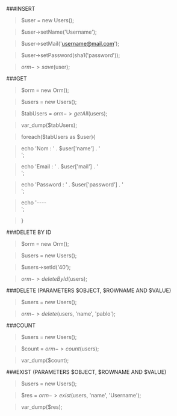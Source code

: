 

###INSERT

>$user = new Users();

>$user->setName('Username');

>$user->setMail('username@mail.com');

>$user->setPassword(sha1('password'));

>$orm->save($user);


###GET

>$orm = new Orm();

>$users = new Users();

>$tabUsers = $orm->getAll($users);

>var_dump($tabUsers);


>foreach($tabUsers as $user){

>    echo 'Nom : ' . $user['name'] . '<br>';
    
>    echo 'Email : ' . $user['mail'] . '<br>';
    
>    echo 'Password : ' . $user['password'] . '<br>';
    
>    echo '----<br>';
    
>}


###DELETE BY ID

>$orm = new Orm();

>$users = new Users();

>$users->setId('40');

>$orm->deleteById($users);



###DELETE (PARAMETERS $OBJECT, $ROWNAME AND $VALUE)

>$users = new Users();

>$orm->delete($users, 'name', 'pablo');


###COUNT

>$users = new Users();

>$count = $orm->count($users);

>var_dump($count);


###EXIST (PARAMETERS $OBJECT, $ROWNAME AND $VALUE)

>$users = new Users();

>$res = $orm->exist($users, 'name', 'Username');

>var_dump($res);
